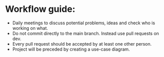 # Workflow guide:
- Daily meetings to discuss potential problems, ideas and check who is working on what.
- Do not commit directly to the main branch. Instead use pull requests on dev.
- Every pull request should be accepted by at least one other person.
- Project will be preceded by creating a use-case diagram.

